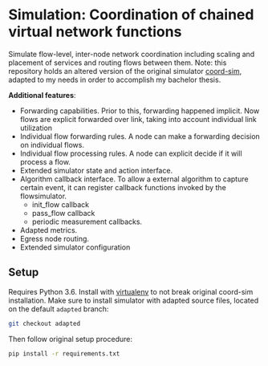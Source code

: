 # Simulation: Coordination of chained virtual network functions

Simulate flow-level, inter-node network coordination including scaling and placement of services and routing flows between them. Note: this repository holds an altered version of the original simulator [coord-sim](https://github.com/RealVNF/coordination-simulation), adapted to my needs in order to accomplish my bachelor thesis.


**Additional features**:

* Forwarding capabilities. Prior to this, forwarding happened implicit. Now flows are explicit forwarded over link, taking into account individual link utilization
* Individual flow forwarding rules. A node can make a forwarding decision on individual flows.
* Individual flow processing rules. A node can explicit decide if it will process a flow.
* Extended simulator state and action interface.
* Algorithm callback interface. To allow a external algorithm to capture certain event, it can register callback functions invoked by the flowsimulator.
	* init_flow callback
	* pass_flow callback
	* periodic measurement callbacks.
* Adapted metrics.
* Egress node routing.
* Extended simulator configuration


## Setup

Requires Python 3.6. Install with [virtualenv](https://virtualenv.pypa.io/en/stable/) to not break original coord-sim installation. Make sure to install simulator with adapted source files, located on the default `adapted` branch:
```bash
git checkout adapted
```

Then follow original setup procedure:
```bash
pip install -r requirements.txt
```
